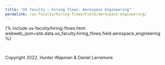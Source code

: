 ```yaml
---
title: "US faculty — hiring flows: Aerospace Engineering"
permalink: /us-faculty/hiring-flows/Field/aerospace-engineering/
---
```


{% include us-faculty/hiring-flows.html webweb_json=site.data.us_faculty.hiring_flows.field.aerospace_engineering %}

<br>

Copyright 2022, Hunter Wapman & Daniel Larremore